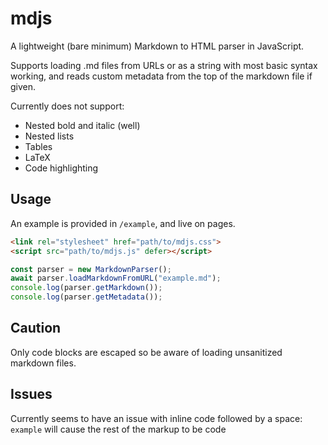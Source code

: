 # mdjs

A lightweight (bare minimum) Markdown to HTML parser in JavaScript.

Supports loading .md files from URLs or as a string with most basic syntax working, and reads custom metadata from the top of the markdown file if given.

Currently does not support:
- Nested bold and italic (well)
- Nested lists
- Tables
- LaTeX
- Code highlighting

## Usage
An example is provided in `/example`, and live on pages.

```html
<link rel="stylesheet" href="path/to/mdjs.css">
<script src="path/to/mdjs.js" defer></script>
```

```javascript
const parser = new MarkdownParser();
await parser.loadMarkdownFromURL("example.md");
console.log(parser.getMarkdown());
console.log(parser.getMetadata());
```

## Caution
Only code blocks are escaped so be aware of loading unsanitized markdown files.

## Issues
Currently seems to have an issue with inline code followed by a space: `example` will cause the rest of the markup to be code